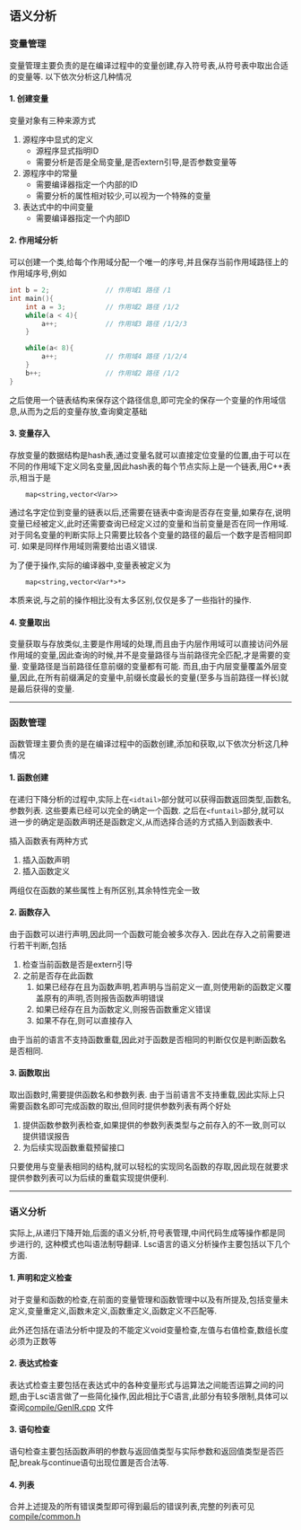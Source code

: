 
语义分析
-------------


### 变量管理
变量管理主要负责的是在编译过程中的变量创建,存入符号表,从符号表中取出合适的变量等. 以下依次分析这几种情况

#### 1. 创建变量
变量对象有三种来源方式
1. 源程序中显式的定义
	- 源程序显式指明ID
	- 需要分析是否是全局变量,是否extern引导,是否参数变量等
2. 源程序中的常量
	- 需要编译器指定一个内部的ID
	- 需要分析的属性相对较少,可以视为一个特殊的变量
3. 表达式中的中间变量
	- 需要编译器指定一个内部ID

#### 2. 作用域分析
可以创建一个类,给每个作用域分配一个唯一的序号,并且保存当前作用域路径上的作用域序号,例如

``` C
int b = 2;              // 作用域1 路径 /1
int main(){
	int a = 3;          // 作用域2 路径 /1/2
	while(a < 4){
		a++;            // 作用域3 路径 /1/2/3
	}

	while(a< 8){
		a++;            // 作用域4 路径 /1/2/4
	}
	b++;                // 作用域2 路径 /1/2
}
```
之后使用一个链表结构来保存这个路径信息,即可完全的保存一个变量的作用域信息,从而为之后的变量存放,查询奠定基础

#### 3. 变量存入
存放变量的数据结构是hash表,通过变量名就可以直接定位变量的位置,由于可以在不同的作用域下定义同名变量,因此hash表的每个节点实际上是一个链表,用C++表示,相当于是
```
	map<string,vector<Var>>
```
通过名字定位到变量的链表以后,还需要在链表中查询是否存在变量,如果存在,说明变量已经被定义,此时还需要查询已经定义过的变量和当前变量是否在同一作用域. 对于同名变量的判断实际上只需要比较各个变量的路径的最后一个数字是否相同即可. 如果是同样作用域则需要给出语义错误. 

为了便于操作,实际的编译器中,变量表被定义为
```
	map<string,vector<Var*>*>
```
本质来说,与之前的操作相比没有太多区别,仅仅是多了一些指针的操作.

#### 4. 变量取出
变量获取与存放类似,主要是作用域的处理,而且由于内层作用域可以直接访问外层作用域的变量,因此查询的时候,并不是变量路径与当前路径完全匹配,才是需要的变量. 变量路径是当前路径任意前缀的变量都有可能. 而且,由于内层变量覆盖外层变量,因此,在所有前缀满足的变量中,前缀长度最长的变量(至多与当前路径一样长)就是最后获得的变量.

---------------------------------------------------------------------------------

### 函数管理
函数管理主要负责的是在编译过程中的函数创建,添加和获取,以下依次分析这几种情况

#### 1. 函数创建
在递归下降分析的过程中,实际上在`<idtail>`部分就可以获得函数返回类型,函数名,参数列表. 这些要素已经可以完全的确定一个函数. 之后在`<funtail>`部分,就可以进一步的确定是函数声明还是函数定义,从而选择合适的方式插入到函数表中.

插入函数表有两种方式
1. 插入函数声明
2. 插入函数定义

两组仅在函数的某些属性上有所区别,其余特性完全一致

#### 2. 函数存入
由于函数可以进行声明,因此同一个函数可能会被多次存入. 因此在存入之前需要进行若干判断,包括
1. 检查当前函数是否是extern引导
2. 之前是否存在此函数
	1. 如果已经存在且为函数声明,若声明与当前定义一直,则使用新的函数定义覆盖原有的声明,否则报告函数声明错误
	2. 如果已经存在且为函数定义,则报告函数重定义错误
	3. 如果不存在,则可以直接存入

由于当前的语言不支持函数重载,因此对于函数是否相同的判断仅仅是判断函数名是否相同.

#### 3. 函数取出
取出函数时,需要提供函数名和参数列表. 由于当前语言不支持重载,因此实际上只需要函数名即可完成函数的取出,但同时提供参数列表有两个好处
1. 提供函数参数列表检查,如果提供的参数列表类型与之前存入的不一致,则可以提供错误报告
2. 为后续实现函数重载预留接口

只要使用与变量表相同的结构,就可以轻松的实现同名函数的存取,因此现在就要求提供参数列表可以为后续的重载实现提供便利.


---------------------------------------------------------------------------------

### 语义分析
实际上,从递归下降开始,后面的语义分析,符号表管理,中间代码生成等操作都是同步进行的, 这种模式也叫语法制导翻译. Lsc语言的语义分析操作主要包括以下几个方面.

#### 1. 声明和定义检查
对于变量和函数的检查,在前面的变量管理和函数管理中以及有所提及,包括变量未定义,变量重定义,函数未定义,函数重定义,函数定义不匹配等.

此外还包括在语法分析中提及的不能定义void变量检查,左值与右值检查,数组长度必须为正数等

#### 2. 表达式检查
表达式检查主要包括在表达式中的各种变量形式与运算法之间能否运算之间的问题,由于Lsc语言做了一些简化操作,因此相比于C语言,此部分有较多限制,具体可以查阅[compile/GenIR.cpp](../../compile/GenIR.cpp) 文件

#### 3. 语句检查
语句检查主要包括函数声明的参数与返回值类型与实际参数和返回值类型是否匹配,break与continue语句出现位置是否合法等.

#### 4. 列表
合并上述提及的所有错误类型即可得到最后的错误列表,完整的列表可见[compile/common.h](../../compile/common.h)